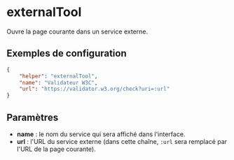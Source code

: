 # externalTool

Ouvre la page courante dans un service externe.

## Exemples de configuration

```json
{
    "helper": "externalTool",
    "name": "Validateur W3C",
    "url": "https://validator.w3.org/check?uri=:url"
}
```

## Paramètres

* **name** : le nom du service qui sera affiché dans l'interface.
* **url** : l'URL du service externe (dans cette chaîne, `:url` sera remplacé par l'URL de la page courante).
